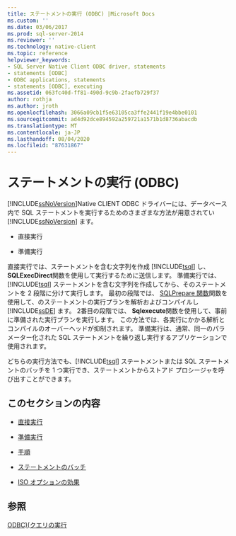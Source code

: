 ```yaml
---
title: ステートメントの実行 (ODBC) |Microsoft Docs
ms.custom: ''
ms.date: 03/06/2017
ms.prod: sql-server-2014
ms.reviewer: ''
ms.technology: native-client
ms.topic: reference
helpviewer_keywords:
- SQL Server Native Client ODBC driver, statements
- statements [ODBC]
- ODBC applications, statements
- statements [ODBC], executing
ms.assetid: 063fc40d-ff81-490d-9c9b-2faefb729f37
author: rothja
ms.author: jroth
ms.openlocfilehash: 3066a09cb1f5e63105ca3ffe2441f19e4bbe0101
ms.sourcegitcommit: ad4d92dce894592a259721a1571b1d8736abacdb
ms.translationtype: MT
ms.contentlocale: ja-JP
ms.lasthandoff: 08/04/2020
ms.locfileid: "87631867"
---
```

# <a name="executing-statements-odbc"></a>ステートメントの実行 (ODBC)
  [!INCLUDE[ssNoVersion](../../../includes/ssnoversion-md.md)]Native CLIENT ODBC ドライバーには、データベース内で SQL ステートメントを実行するためのさまざまな方法が用意されてい [!INCLUDE[ssNoVersion](../../../includes/ssnoversion-md.md)] ます。  
  
-   直接実行  
  
-   準備実行  
  
 直接実行では、ステートメントを含む文字列を作成 [!INCLUDE[tsql](../../../includes/tsql-md.md)] し、 **SQLExecDirect**関数を使用して実行するために送信します。 準備実行では、[!INCLUDE[tsql](../../../includes/tsql-md.md)] ステートメントを含む文字列を作成してから、そのステートメントを 2 段階に分けて実行します。 最初の段階では、 [SQLPrepare 関数](https://go.microsoft.com/fwlink/?LinkId=59360)関数を使用して、のステートメントの実行プランを解析およびコンパイルし [!INCLUDE[ssDE](../../../includes/ssde-md.md)] ます。 2番目の段階では、 **Sqlexecute**関数を使用して、事前に準備された実行プランを実行します。 この方法では、各実行にかかる解析とコンパイルのオーバーヘッドが抑制されます。 準備実行は、通常、同一のパラメーター化された SQL ステートメントを繰り返し実行するアプリケーションで使用されます。  
  
 どちらの実行方法でも、[!INCLUDE[tsql](../../../includes/tsql-md.md)] ステートメントまたは SQL ステートメントのバッチを 1 つ実行でき、ステートメントからストアド プロシージャを呼び出すことができます。  
  
## <a name="in-this-section"></a>このセクションの内容  
  
-   [直接実行](direct-execution.md)  
  
-   [準備実行](prepared-execution.md)  
  
-   [手順](procedures.md)  
  
-   [ステートメントのバッチ](batches-of-statements.md)  
  
-   [ISO オプションの効果](effects-of-iso-options.md)  
  
## <a name="see-also"></a>参照  
 [ODBC&#41;&#40;クエリの実行](../executing-queries-odbc.md)  
  
  

